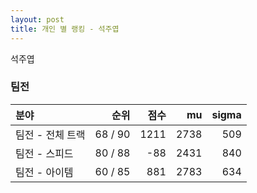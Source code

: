 ```yaml
---
layout: post
title: 개인 별 랭킹 - 석주엽
---
```


석주엽


### 팀전

| 분야 | 순위 | 점수 | mu | sigma |
|:---|---:|---:|---:|---:|
| 팀전 - 전체 트랙 | 68 / 90 | 1211 | 2738 | 509 |
| 팀전 - 스피드 | 80 / 88 | -88 | 2431 | 840 |
| 팀전 - 아이템 | 60 / 85 | 881 | 2783 | 634 |
